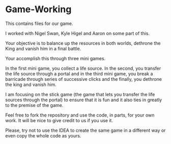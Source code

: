 Game-Working
============

This contains files for our game. 

I worked with Nigel Swan, Kyle Higel  and Aaron on some part of this.


Your objective is to balance up the resources in both worlds, dethrone the King and vanish him in a final battle.

Your accomplish this through three mini games. 

In the first mini game, you collect a life source. In the second, you transfer the life source through a portal and in the third mini game, you break a barricade through series of successive clicks and the finally, you dethrone the king and vanish him.


I am focusing on the stick game (the game that lets you transfer the life sources through the portal) to ensure that it is fun and it also ties in greatly to the premise of the game.

Feel free to fork the repository and use the code, in parts, for your own work. It will be nice to give credit to us if you use it. 

Please, try not to use the IDEA to create the same game in a different way or even copy the whole code as yours.


